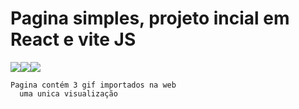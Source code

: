 # Pagina simples, projeto incial em React e vite JS
<image src="https://img.shields.io/badge/TypeScript-007ACC?style=for-the-badge&logo=typescript&logoColor=white"><image src="https://img.shields.io/badge/React-20232A?style=for-the-badge&logo=react&logoColor=61DAFB"><img src="https://img.shields.io/badge/Arch_Linux-1793D1?style=for-the-badge&logo=arch-linux&logoColor=white">
```
Pagina contém 3 gif importados na web 
  uma unica visualização 

